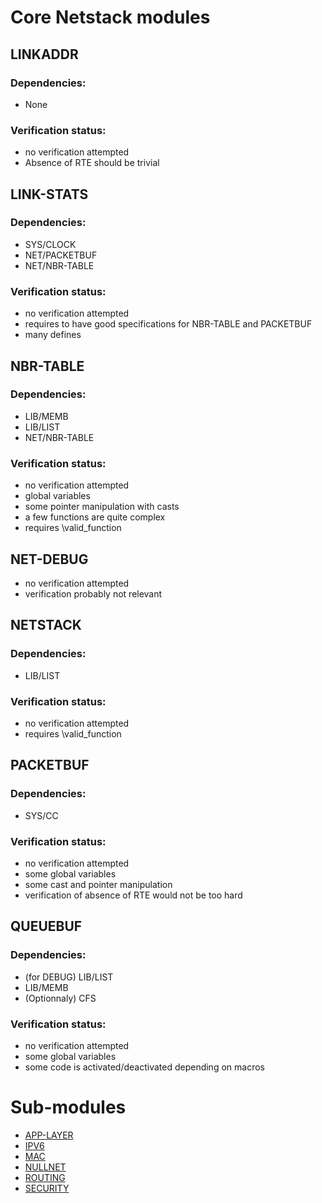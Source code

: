 # Core Netstack modules

## LINKADDR

### Dependencies:

- None

### Verification status:

- no verification attempted
- Absence of RTE should be trivial

## LINK-STATS

### Dependencies:

- SYS/CLOCK
- NET/PACKETBUF
- NET/NBR-TABLE

### Verification status:

- no verification attempted
- requires to have good specifications for NBR-TABLE and PACKETBUF
- many defines

## NBR-TABLE

### Dependencies:

- LIB/MEMB
- LIB/LIST
- NET/NBR-TABLE

### Verification status:

- no verification attempted
- global variables
- some pointer manipulation with casts
- a few functions are quite complex
- requires \valid_function

## NET-DEBUG

- no verification attempted
- verification probably not relevant

## NETSTACK

### Dependencies:

- LIB/LIST

### Verification status:

- no verification attempted
- requires \valid_function

## PACKETBUF

### Dependencies:

- SYS/CC 

### Verification status:

- no verification attempted
- some global variables
- some cast and pointer manipulation
- verification of absence of RTE would not be too hard

## QUEUEBUF

### Dependencies:

- (for DEBUG) LIB/LIST
- LIB/MEMB
- (Optionnaly) CFS

### Verification status:

- no verification attempted
- some global variables
- some code is activated/deactivated depending on macros

# Sub-modules

- [APP-LAYER](app-layer/APP-LAYER.md)
- [IPV6](ipv6/IPV6.md)
- [MAC](mac/MAC.md)
- [NULLNET](nullnet/NULLNET.md)
- [ROUTING](routing/ROUTING.md)
- [SECURITY](security/SECURITY.md)
